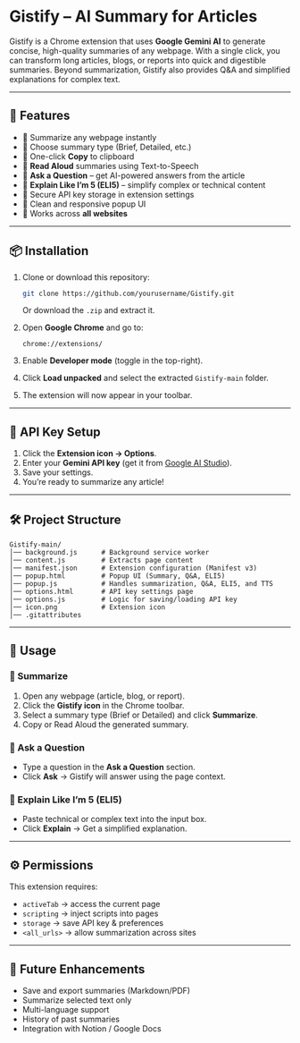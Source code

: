 # Gistify – AI Summary for Articles

Gistify is a Chrome extension that uses **Google Gemini AI** to generate concise, high-quality summaries of any webpage. With a single click, you can transform long articles, blogs, or reports into quick and digestible summaries. Beyond summarization, Gistify also provides Q\&A and simplified explanations for complex text.

---

## 🚀 Features

* 🔹 Summarize any webpage instantly
* 🔹 Choose summary type (Brief, Detailed, etc.)
* 🔹 One-click **Copy** to clipboard
* 🔹 **Read Aloud** summaries using Text-to-Speech
* 🔹 **Ask a Question** – get AI-powered answers from the article
* 🔹 **Explain Like I’m 5 (ELI5)** – simplify complex or technical content
* 🔹 Secure API key storage in extension settings
* 🔹 Clean and responsive popup UI
* 🔹 Works across **all websites**

---

## 📦 Installation

1. Clone or download this repository:

   ```bash
   git clone https://github.com/yourusername/Gistify.git
   ```

   Or download the `.zip` and extract it.

2. Open **Google Chrome** and go to:

   ```
   chrome://extensions/
   ```

3. Enable **Developer mode** (toggle in the top-right).

4. Click **Load unpacked** and select the extracted `Gistify-main` folder.

5. The extension will now appear in your toolbar.

---

## 🔑 API Key Setup

1. Click the **Extension icon → Options**.
2. Enter your **Gemini API key** (get it from [Google AI Studio](https://aistudio.google.com/)).
3. Save your settings.
4. You’re ready to summarize any article!

---

## 🛠️ Project Structure

```
Gistify-main/
│── background.js      # Background service worker
│── content.js         # Extracts page content
│── manifest.json      # Extension configuration (Manifest v3)
│── popup.html         # Popup UI (Summary, Q&A, ELI5)
│── popup.js           # Handles summarization, Q&A, ELI5, and TTS
│── options.html       # API key settings page
│── options.js         # Logic for saving/loading API key
│── icon.png           # Extension icon
│── .gitattributes
```

---

## 📖 Usage

### 🔹 Summarize

1. Open any webpage (article, blog, or report).
2. Click the **Gistify icon** in the Chrome toolbar.
3. Select a summary type (Brief or Detailed) and click **Summarize**.
4. Copy or Read Aloud the generated summary.

### 🔹 Ask a Question

* Type a question in the **Ask a Question** section.
* Click **Ask** → Gistify will answer using the page context.

### 🔹 Explain Like I’m 5 (ELI5)

* Paste technical or complex text into the input box.
* Click **Explain** → Get a simplified explanation.

---

## ⚙️ Permissions

This extension requires:

* `activeTab` → access the current page
* `scripting` → inject scripts into pages
* `storage` → save API key & preferences
* `<all_urls>` → allow summarization across sites

---

## 🌟 Future Enhancements

* Save and export summaries (Markdown/PDF)
* Summarize selected text only
* Multi-language support
* History of past summaries
* Integration with Notion / Google Docs

